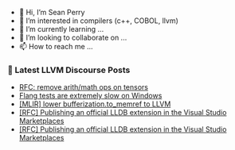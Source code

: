 - 👋 Hi, I’m Sean Perry
- 👀 I’m interested in compilers (c++, COBOL, llvm)
- 🌱 I’m currently learning ...
- 💞️ I’m looking to collaborate on ...
- 📫 How to reach me ...

<!---
s66perry/s66perry is a ✨ special ✨ repository because its `README.md` (this file) appears on your GitHub profile.
You can click the Preview link to take a look at your changes.
--->
### 📕 Latest LLVM Discourse Posts

<!-- DISCOURSE-LLVM:START -->
- [RFC: remove arith/math ops on tensors](https://discourse.llvm.org/t/rfc-remove-arith-math-ops-on-tensors/74357?page=4#post_69)
- [Flang tests are extremely slow on Windows](https://discourse.llvm.org/t/flang-tests-are-extremely-slow-on-windows/78591?page=3#post_41)
- [[MLIR] lower bufferization.to_memref to LLVM](https://discourse.llvm.org/t/mlir-lower-bufferization-to-memref-to-llvm/79183#post_1)
- [[RFC] Publishing an official LLDB extension in the Visual Studio Marketplaces](https://discourse.llvm.org/t/rfc-publishing-an-official-lldb-extension-in-the-visual-studio-marketplaces/78401#post_15)
- [[RFC] Publishing an official LLDB extension in the Visual Studio Marketplaces](https://discourse.llvm.org/t/rfc-publishing-an-official-lldb-extension-in-the-visual-studio-marketplaces/78401#post_14)
<!-- DISCOURSE-LLVM:END -->
